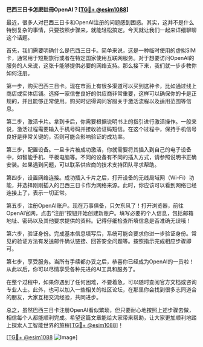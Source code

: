 **巴西三日卡怎麽註冊OpenAI？[[TG💪+ @esim1088](https://t.me/s/esim1088)]**

最近，很多人对巴西三日卡和OpenAI注册的问题感到困惑。其实，这并不是什么特别复杂的事情，只要按照步骤来，就能轻松搞定。今天就让我们一起来详细聊聊这个话题。

首先，我们需要明确什么是巴西三日卡。简单来说，这是一种临时使用的虚拟SIM卡，通常用于短期旅行或者在特定国家使用互联网服务。对于想要访问OpenAI的服务的人来说，这张卡能够提供必要的网络支持。那么接下来，我们就一步步教你如何注册。

第一步，购买巴西三日卡。现在市面上有很多渠道可以买到这种卡，比如通过线上商店或实体店铺。选择一家信誉良好的供应商非常重要，这样可以确保你的卡是正规的，并且能够正常使用。购买时记得询问客服关于激活流程以及适用范围等信息。

第二步，激活卡片。拿到卡后，你需要根据说明书上的指引进行激活操作。一般来说，激活过程需要输入手机号码并接收验证码短信。在这个过程中，保持手机信号良好是非常关键的，否则可能会影响验证的成功率。

第三步，配置设备。一旦卡片被成功激活，你就需要将其插入到自己的电子设备中，如智能手机、平板电脑等。不同的设备有不同的插入方式，请参照说明书正确安装。如果遇到问题，可以联系供应商的技术支持团队寻求帮助。

第四步，设置网络连接。成功插入卡片之后，打开设备的无线局域网（Wi-Fi）功能，并选择刚刚插入的巴西三日卡作为网络来源。此时，你应该可以看到网络已经连接上了，表示一切正常。

第五步，注册OpenAI账户。现在万事俱备，只欠东风了！打开浏览器，前往OpenAI官网，点击“注册”按钮开始创建新账户。填写必要的个人信息，包括邮箱地址、密码以及其他要求提供的资料。记得仔细检查所填信息是否准确无误哦！

第六步，验证身份。完成基本信息填写后，系统可能会要求你进一步验证身份。常见的验证方法有发送邮件确认链接、回答安全问题等。按照指示完成相应步骤即可。

第七步，享受服务。当所有手续都办妥之后，恭喜你已经成为OpenAI的一员啦！从此以后，你可以尽情享受各种先进的AI工具和服务了。

在整个过程中，如果你遇到了任何困难，不要着急，可以随时查阅官方文档或咨询专业人士。此外，也可以加入一些相关的社区论坛，在那里你会找到很多志同道合的朋友，大家互相交流经验，共同进步。

总之，虽然巴西三日卡注册OpenAI看似繁琐，但只要耐心地按照上述步骤去做，相信每个人都能顺利完成。希望这篇文章能给大家带来帮助，让大家更加顺利地踏上探索人工智能世界的旅程[[TG💪+ @esim1088](https://t.me/s/esim1088)]！

[[TG💪+ @esim1088](https://t.me/s/esim1088) ![Image](https://i.postimg.cc/4NQfJmqS/Snipaste-2025-05-13-00-14-12.png)]